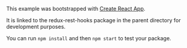 This example was bootstrapped with [Create React App](https://github.com/facebook/create-react-app).

It is linked to the redux-rest-hooks package in the parent directory for development purposes.

You can run `npm install` and then `npm start` to test your package.
